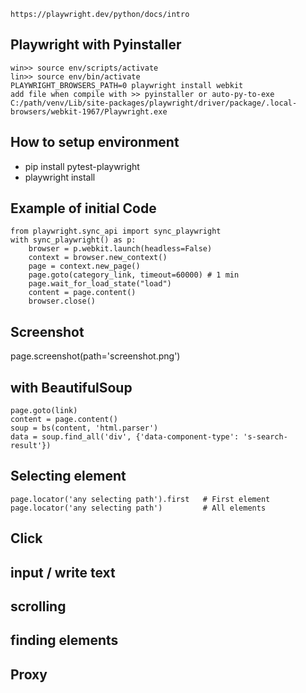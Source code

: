 `https://playwright.dev/python/docs/intro`
## Playwright with Pyinstaller
```
win>> source env/scripts/activate
lin>> source env/bin/activate
PLAYWRIGHT_BROWSERS_PATH=0 playwright install webkit
add file when compile with >> pyinstaller or auto-py-to-exe
C:/path/venv/Lib/site-packages/playwright/driver/package/.local-browsers/webkit-1967/Playwright.exe
```
## How to setup environment
- pip install pytest-playwright
- playwright install
## Example of initial Code
```
from playwright.sync_api import sync_playwright
with sync_playwright() as p:
    browser = p.webkit.launch(headless=False)
    context = browser.new_context()
    page = context.new_page()
    page.goto(category_link, timeout=60000) # 1 min
    page.wait_for_load_state("load")
    content = page.content()
    browser.close()
```
## Screenshot
page.screenshot(path='screenshot.png')
## with BeautifulSoup
```
page.goto(link)
content = page.content()
soup = bs(content, 'html.parser')
data = soup.find_all('div', {'data-component-type': 's-search-result'})
```
## Selecting element
``
page.locator('any selecting path').first   # First element
page.locator('any selecting path')         # All elements
``
## Click

## input / write text

## scrolling

## finding elements

## Proxy






